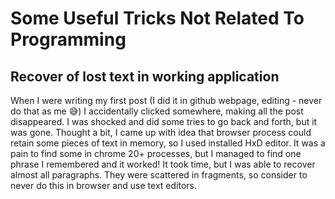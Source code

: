 # Some Useful Tricks Not Related To Programming

## Recover of lost text in working application 
When I were writing my first post (I did it in github webpage, editing - never do that as me 😅) I accidentally clicked somewhere, making all the post disappeared.
I was shocked and did some tries to go back and forth, but it was gone. Thought a bit, I came up with idea that browser process could retain some pieces of text in memory, so I used installed HxD editor.
It was a pain to find some in chrome 20+ processes, but I managed to find one phrase I remembered and it worked! It took time, but I was able to recover almost all paragraphs. They were scattered in fragments, so consider to never do this in browser and use text editors.
